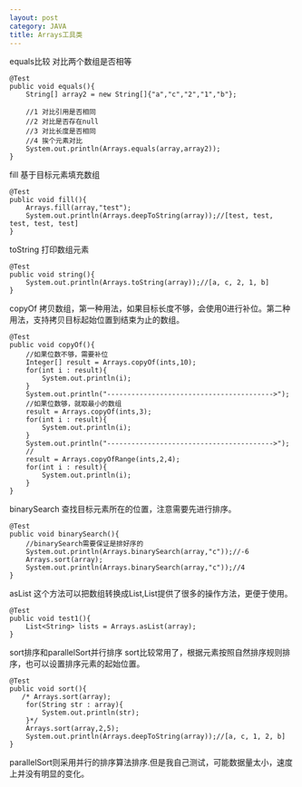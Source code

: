 ```yaml
---
layout: post
category: JAVA
title: Arrays工具类
---
```

equals比较
对比两个数组是否相等

    @Test
    public void equals(){
        String[] array2 = new String[]{"a","c","2","1","b"};

        //1 对比引用是否相同
        //2 对比是否存在null
        //3 对比长度是否相同
        //4 挨个元素对比
        System.out.println(Arrays.equals(array,array2));
    }

fill
基于目标元素填充数组

    @Test
    public void fill(){
        Arrays.fill(array,"test");
        System.out.println(Arrays.deepToString(array));//[test, test, test, test, test]
    }

toString
打印数组元素

    @Test
    public void string(){
        System.out.println(Arrays.toString(array));//[a, c, 2, 1, b]
    }

copyOf
拷贝数组，第一种用法，如果目标长度不够，会使用0进行补位。第二种用法，支持拷贝目标起始位置到结束为止的数组。

    @Test
    public void copyOf(){
        //如果位数不够，需要补位
        Integer[] result = Arrays.copyOf(ints,10);
        for(int i : result){
            System.out.println(i);
        }
        System.out.println("----------------------------------------->");
        //如果位数够，就取最小的数组
        result = Arrays.copyOf(ints,3);
        for(int i : result){
            System.out.println(i);
        }
        System.out.println("----------------------------------------->");
        //
        result = Arrays.copyOfRange(ints,2,4);
        for(int i : result){
            System.out.println(i);
        }
    }

binarySearch
查找目标元素所在的位置，注意需要先进行排序。

    @Test
    public void binarySearch(){
        //binarySearch需要保证是排好序的
        System.out.println(Arrays.binarySearch(array,"c"));//-6
        Arrays.sort(array);
        System.out.println(Arrays.binarySearch(array,"c"));//4
    }
    
asList
这个方法可以把数组转换成List,List提供了很多的操作方法，更便于使用。

    @Test
    public void test1(){
        List<String> lists = Arrays.asList(array);
    }

sort排序和parallelSort并行排序
sort比较常用了，根据元素按照自然排序规则排序，也可以设置排序元素的起始位置。

    @Test
    public void sort(){
       /* Arrays.sort(array);
        for(String str : array){
            System.out.println(str);
        }*/
        Arrays.sort(array,2,5);
        System.out.println(Arrays.deepToString(array));//[a, c, 1, 2, b]
    }
parallelSort则采用并行的排序算法排序.但是我自己测试，可能数据量太小，速度上并没有明显的变化。